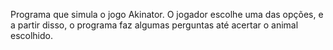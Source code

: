 Programa que simula o jogo Akinator. O jogador escolhe uma das opções, e a partir disso, o programa faz algumas perguntas até acertar o animal escolhido.
